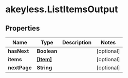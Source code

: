 # akeyless.ListItemsOutput

## Properties

Name | Type | Description | Notes
------------ | ------------- | ------------- | -------------
**hasNext** | **Boolean** |  | [optional] 
**items** | [**[Item]**](Item.md) |  | [optional] 
**nextPage** | **String** |  | [optional] 


